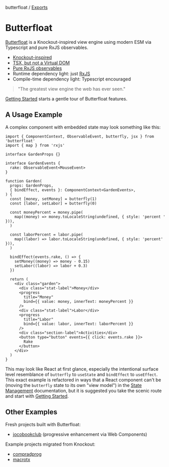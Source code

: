butterfloat / [Exports](modules.md)

# Butterfloat

[Butterfloat](https://worldmaker.net/butterfloat/) is a Knockout-inspired
view engine using modern ESM via Typescript and pure RxJS observables.

- [Knockout-inspired]
- [TSX, but not a Virtual DOM][tsx]
- [Pure RxJS observables][observables]
- Runtime dependency light: just [RxJS](https://rxjs.dev)
- Compile-time dependency light: Typescript encouraged

> "The greatest view engine the web has ever seen."

[Getting Started][started] starts a gentle tour of Butterfloat features.

## A Usage Example

A complex component with embedded state may look something like this:

```tsx
import { ComponentContext, ObservableEvent, butterfly, jsx } from 'butterfloat'
import { map } from 'rxjs'

interface GardenProps {}

interface GardenEvents {
  rake: ObservableEvent<MouseEvent>
}

function Garden(
  props: GardenProps,
  { bindEffect, events }: ComponentContext<GardenEvents>,
) {
  const [money, setMoney] = butterfly(1)
  const [labor, setLabor] = butterfly(0)

  const moneyPercent = money.pipe(
    map((money) => money.toLocaleString(undefined, { style: 'percent ' })),
  )

  const laborPercent = labor.pipe(
    map((labor) => labor.toLocaleString(undefined, { style: 'percent' })),
  )

  bindEffect(events.rake, () => {
    setMoney((money) => money - 0.15)
    setLabor((labor) => labor + 0.3)
  })

  return (
    <div class="garden">
      <div class="stat-label">Money</div>
      <progress
        title="Money"
        bind={{ value: money, innerText: moneyPercent }}
      />
      <div class="stat-label">Labor</div>
      <progress
        title="Labor"
        bind={{ value: labor, innerText: laborPercent }}
      />
      <div class="section-label">Activities</div>
      <button type="button" events={{ click: events.rake }}>
        Rake
      </button>
    </div>
  )
}
```

This may look like React at first glance, especially the intentional
surface level resemblance of `butterfly` to `useState` and `bindEffect`
to `useEffect`. This exact example is refactored in ways that a React
component can't be (moving the `butterfly` state to its own "view model")
in the [State Management][state] documentation, but it is suggested you
take the scenic route and start with [Getting Started][started].

## Other Examples

Fresh projects built with Butterfloat:

- [jocobookclub](https://github.com/WorldMaker/jocobookclub) (progressive
  enhancement via Web Components)

Example projects migrated from Knockout:

- [compradprog](https://github.com/WorldMaker/compradprog)
- [macrotx](https://github.com/WorldMaker/macrotx)

[Knockout-inspired]: ./docs/motivation/knockout.md
[tsx]: ./docs/motivation/tsx.md
[observables]: ./docs/motivation/pure-observables.md
[started]: ./docs/getting-started.md
[state]: ./docs/state.md
